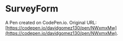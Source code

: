 # SurveyForm

A Pen created on CodePen.io. Original URL: [https://codepen.io/davidgomez130/pen/NWxmxMw](https://codepen.io/davidgomez130/pen/NWxmxMw).


